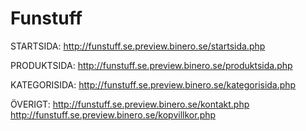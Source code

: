 # Funstuff

STARTSIDA: http://funstuff.se.preview.binero.se/startsida.php

PRODUKTSIDA: http://funstuff.se.preview.binero.se/produktsida.php

KATEGORISIDA: http://funstuff.se.preview.binero.se/kategorisida.php

ÖVERIGT:
http://funstuff.se.preview.binero.se/kontakt.php
http://funstuff.se.preview.binero.se/kopvillkor.php
